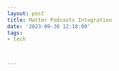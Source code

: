```yaml
---
layout: post
title: Matter Podcasts Integration
date: '2023-09-30 12:18:00'
tags:
- tech



---
```


